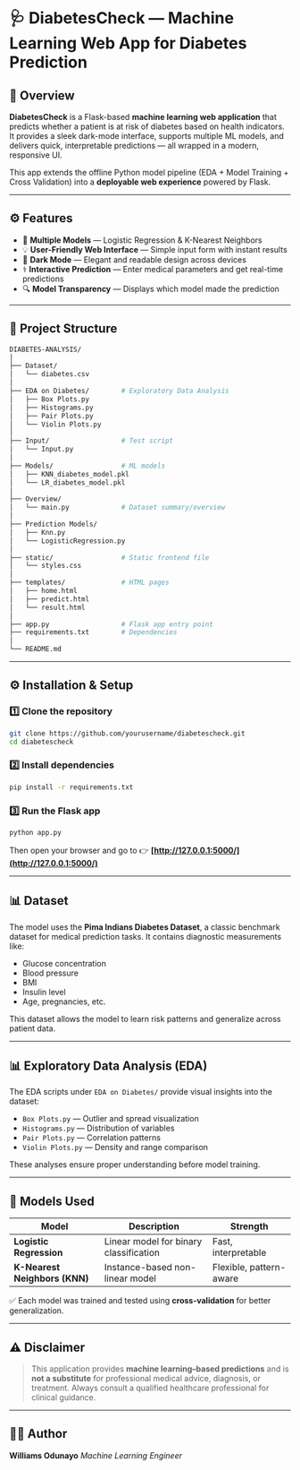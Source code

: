 # 🩺 **DiabetesCheck — Machine Learning Web App for Diabetes Prediction**

## 🌟 Overview

**DiabetesCheck** is a Flask-based **machine learning web application** that predicts whether a patient is at risk of diabetes based on health indicators.
It provides a sleek dark-mode interface, supports multiple ML models, and delivers quick, interpretable predictions — all wrapped in a modern, responsive UI.

This app extends the offline Python model pipeline (EDA + Model Training + Cross Validation) into a **deployable web experience** powered by Flask.

---

## ⚙️ **Features**

* 🧠 **Multiple Models** — Logistic Regression & K-Nearest Neighbors
* 💡 **User-Friendly Web Interface** — Simple input form with instant results
* 🌙 **Dark Mode** — Elegant and readable design across devices
* ⚕️ **Interactive Prediction** — Enter medical parameters and get real-time predictions
* 🔍 **Model Transparency** — Displays which model made the prediction

---

## 📁 **Project Structure**

```bash
DIABETES-ANALYSIS/
│
├── Dataset/
│   └── diabetes.csv
│
├── EDA on Diabetes/        # Exploratory Data Analysis
│   ├── Box Plots.py
│   ├── Histograms.py
│   ├── Pair Plots.py
│   └── Violin Plots.py
│
├── Input/                  # Test script
│   └── Input.py
│
├── Models/                 # ML models
│   ├── KNN_diabetes_model.pkl
│   └── LR_diabetes_model.pkl
│
├── Overview/
│   └── main.py             # Dataset summary/overview
│
├── Prediction Models/
│   ├── Knn.py
│   └── LogisticRegression.py
│
├── static/                 # Static frontend file
│   └── styles.css
│
├── templates/              # HTML pages
│   ├── home.html
│   ├── predict.html
│   └── result.html
│
├── app.py                  # Flask app entry point
├── requirements.txt        # Dependencies
│
└── README.md
```

---

## ⚙️ **Installation & Setup**

### 1️⃣ Clone the repository

```bash
git clone https://github.com/yourusername/diabetescheck.git
cd diabetescheck
```

### 2️⃣ Install dependencies

```bash
pip install -r requirements.txt
```

### 3️⃣ Run the Flask app

```bash
python app.py
```

Then open your browser and go to 👉 **[http://127.0.0.1:5000/](http://127.0.0.1:5000/)**

---

## 📊 **Dataset**

The model uses the **Pima Indians Diabetes Dataset**, a classic benchmark dataset for medical prediction tasks.
It contains diagnostic measurements like:

* Glucose concentration
* Blood pressure
* BMI
* Insulin level
* Age, pregnancies, etc.

This dataset allows the model to learn risk patterns and generalize across patient data.

---

## 📊 **Exploratory Data Analysis (EDA)**

The EDA scripts under `EDA on Diabetes/` provide visual insights into the dataset:

* `Box Plots.py` — Outlier and spread visualization
* `Histograms.py` — Distribution of variables
* `Pair Plots.py` — Correlation patterns
* `Violin Plots.py` — Density and range comparison

These analyses ensure proper understanding before model training.

---

## 🧪 **Models Used**

| Model                         | Description                            | Strength                |
| ----------------------------- | -------------------------------------- | ----------------------- |
| **Logistic Regression**       | Linear model for binary classification | Fast, interpretable     |
| **K-Nearest Neighbors (KNN)** | Instance-based non-linear model        | Flexible, pattern-aware |

✅ Each model was trained and tested using **cross-validation** for better generalization.

---

## ⚠️ **Disclaimer**

> This application provides **machine learning–based predictions** and is **not a substitute** for professional medical advice, diagnosis, or treatment.
> Always consult a qualified healthcare professional for clinical guidance.

---

## 👨‍💻 **Author**

**Williams Odunayo**
*Machine Learning Engineer*


